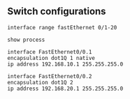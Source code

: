 ## Switch configurations


```
interface range fastEthernet 0/1-20
```

```
show process
```

```
interface FastEthernet0/0.1
encapsulation dot1Q 1 native
ip address 192.168.10.1 255.255.255.0

interface FastEthernet0/0.2
encapsulation dot1Q 2
ip address 192.168.20.1 255.255.255.0
```
